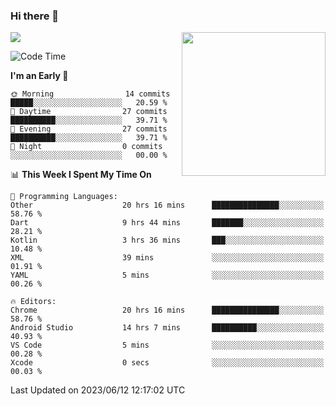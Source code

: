 ### Hi there 👋

![](https://metrics.lecoq.io/itaowu?template=classic&config.timezone=Asia%2FShanghai)
<img align='right' src="https://media.giphy.com/media/M9gbBd9nbDrOTu1Mqx/giphy.gif" width="230">

<!--START_SECTION:waka-->
![Code Time](http://img.shields.io/badge/Code%20Time-68%20hrs%2033%20mins-blue)

**I'm an Early 🐤** 

```text
🌞 Morning                14 commits          █████░░░░░░░░░░░░░░░░░░░░   20.59 % 
🌆 Daytime                27 commits          ██████████░░░░░░░░░░░░░░░   39.71 % 
🌃 Evening                27 commits          ██████████░░░░░░░░░░░░░░░   39.71 % 
🌙 Night                  0 commits           ░░░░░░░░░░░░░░░░░░░░░░░░░   00.00 % 
```


📊 **This Week I Spent My Time On** 

```text
💬 Programming Languages: 
Other                    20 hrs 16 mins      ███████████████░░░░░░░░░░   58.76 % 
Dart                     9 hrs 44 mins       ███████░░░░░░░░░░░░░░░░░░   28.21 % 
Kotlin                   3 hrs 36 mins       ███░░░░░░░░░░░░░░░░░░░░░░   10.48 % 
XML                      39 mins             ░░░░░░░░░░░░░░░░░░░░░░░░░   01.91 % 
YAML                     5 mins              ░░░░░░░░░░░░░░░░░░░░░░░░░   00.26 % 

🔥 Editors: 
Chrome                   20 hrs 16 mins      ███████████████░░░░░░░░░░   58.76 % 
Android Studio           14 hrs 7 mins       ██████████░░░░░░░░░░░░░░░   40.93 % 
VS Code                  5 mins              ░░░░░░░░░░░░░░░░░░░░░░░░░   00.28 % 
Xcode                    0 secs              ░░░░░░░░░░░░░░░░░░░░░░░░░   00.03 % 
```


 Last Updated on 2023/06/12 12:17:02 UTC
<!--END_SECTION:waka-->

<!--
**itaowu/itaowu** is a ✨ _special_ ✨ repository because its `README.md` (this file) appears on your GitHub profile.

Here are some ideas to get you started:

- 🔭 I’m currently working on ...
- 🌱 I’m currently learning ...
- 👯 I’m looking to collaborate on ...
- 🤔 I’m looking for help with ...
- 💬 Ask me about ...
- 📫 How to reach me: ...
- 😄 Pronouns: ...
- ⚡ Fun fact: ...
-->
